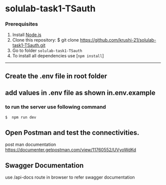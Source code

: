 # solulab-task1-TSauth

### Prerequisites

1. Install [Node.js](https://nodejs.org/en/download/)
2. Clone this repository: $ git clone https://github.com/krushi-21/solulab-task1-TSauth.git
3. Go to folder `solulab-task1-TSauth`
4. To install all dependencies use [`npm install`]

---

## Create the .env file in root folder

## add values in .env file as shown in.env.example

### to run the server use following command

```bash
$  npm run dev
```

## Open Postman and test the connectivities.
post man documentation https://documenter.getpostman.com/view/11760552/UVyoWdKd

## Swagger Documentation
use /api-docs route in browser to refer swagger documentation
